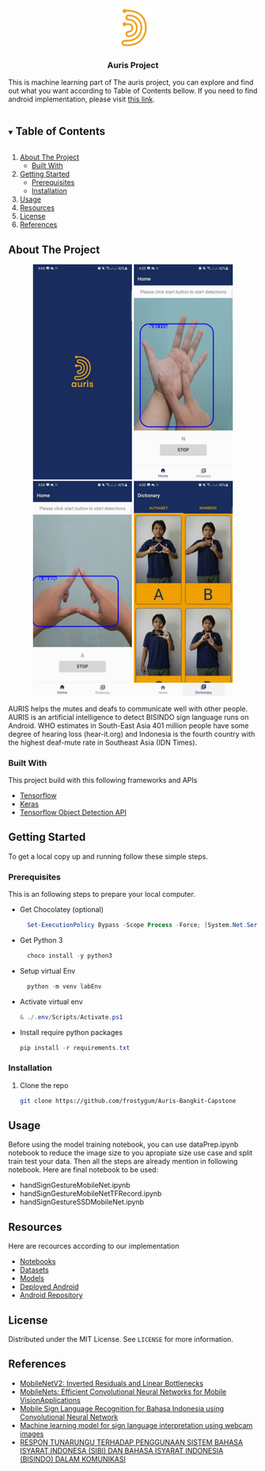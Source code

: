 <!-- 
This readMe inspired and modified from
https://github.com/othneildrew/Best-README-Template/
 -->


<!-- PROJECT LOGO -->
<br />
<p align="center">
  <a href="https://github.com/frostygum/Auris-Bangkit-Capstone">
    <img src="docs/logo.png" alt="Logo" width="80" height="80">
  </a>

  <h3 align="center">Auris Project</h3>
  
  <p>
  This is machine learning part of The auris project, you can explore and find out what you want according to <bold>Table of Contents</bold> bellow. If you need to find android implementation, please visit <a href="https://github.com/Evandio-Martin/AURIS-Android">this link</a>.
  </p>
</p>



<!-- TABLE OF CONTENTS -->
<details open="open">
  <summary><h2 style="display: inline-block">Table of Contents</h2></summary>
  <ol>
    <li>
      <a href="#about-the-project">About The Project</a>
      <ul>
        <li><a href="#built-with">Built With</a></li>
      </ul>
    </li>
    <li>
      <a href="#getting-started">Getting Started</a>
      <ul>
        <li><a href="#prerequisites">Prerequisites</a></li>
        <li><a href="#installation">Installation</a></li>
      </ul>
    </li>
    <li><a href="#usage">Usage</a></li>
    <li><a href="#resources">Resources</a></li>
    <li><a href="#license">License</a></li>
    <li><a href="#references">References</a></li>
  </ol>
</details>


<!-- ABOUT THE PROJECT -->
## About The Project

<div>
  <p align="center">
    <img src="docs/screenshoot-2.jpg" width="200">
    <img src="docs/screenshoot-1.jpg" width="200">
    <img src="docs/screenshoot-3.jpg" width="200">
    <img src="docs/screenshoot-4.jpg" width="200">
  </p>
</div>

AURIS helps the mutes and deafs to communicate well with other people. AURIS is an artificial intelligence to detect BISINDO sign language runs on Android. WHO estimates in South-East Asia 401 million people have some degree of hearing loss (hear-it.org) and Indonesia is the fourth country with the highest deaf-mute rate in Southeast Asia (IDN Times).

### Built With
This project build with this following frameworks and APIs
* [Tensorflow](https://www.tensorflow.org/)
* [Keras](https://keras.io/about/)
* [Tensorflow Object Detection API](https://github.com/tensorflow/models)

<!-- GETTING STARTED -->
## Getting Started

To get a local copy up and running follow these simple steps.

### Prerequisites

This is an following steps to prepare your local computer.
* Get Chocolatey (optional)
  ```powershell
    Set-ExecutionPolicy Bypass -Scope Process -Force; [System.Net.ServicePointManager]::SecurityProtocol = [System.Net.ServicePointManager]::SecurityProtocol -bor 3072; iex ((New-Object System.Net.WebClient).DownloadString('https://chocolatey.org/install.ps1'))
  ```
* Get Python 3
  ```powershell
    choco install -y python3
  ```
* Setup virtual Env
  ```python
    python -m venv labEnv
  ```
* Activate virtual env
   ```powershell
   & ./.env/Scripts/Activate.ps1
   ```
* Install require python packages
   ```powershell
   pip install -r requirements.txt
   ```

### Installation

1. Clone the repo
   ```sh
   git clone https://github.com/frostygum/Auris-Bangkit-Capstone
   ```


<!-- USAGE -->
## Usage

Before using the model training notebook, you can use dataPrep.ipynb notebook to reduce the image size to you apropiate size use case and split train test your data.
Then all the steps are already mention in following notebook. Here are final notebook to be used:
* handSignGestureMobileNet.ipynb 
* handSignGestureMobileNetTFRecord.ipynb
* handSignGestureSSDMobileNet.ipynb


<!-- RESOURCES -->
## Resources
Here are recources according to our implementation
* [Notebooks](https://drive.google.com/drive/folders/18_GtZdz7H__eD_HL-DldvTHFquzrxOZ7)
* [Datasets](https://drive.google.com/drive/u/2/folders/1mxGvB2SiYFainMwOEhbyTU0DKYDagxdT)
* [Models](https://drive.google.com/drive/folders/1-ARQZvWNCsgWLT-dfBflF4Y13kzB5rCT)
* [Deployed Android](https://drive.google.com/drive/folders/1t2ZbTjktglCBmBJUF1N0w8u1DD4YnXFh)
* [Android Repository](https://github.com/Evandio-Martin/AURIS-Android)



<!-- LICENSE -->
## License

Distributed under the MIT License. See `LICENSE` for more information.


<!-- REFRENCES -->
## References

* [MobileNetV2: Inverted Residuals and Linear Bottlenecks](https://arxiv.org/pdf/1801.04381.pdf)
* [MobileNets: Efficient Convolutional Neural Networks for Mobile VisionApplications](https://arxiv.org/pdf/1704.04861.pdf)
* [Mobile Sign Language Recognition for Bahasa Indonesia using Convolutional Neural Network](https://dl.acm.org/doi/abs/10.1145/3282353.3282356)
* [Machine learning model for sign language interpretation using webcam images](https://ieeexplore.ieee.org/document/6839279)
* [RESPON TUNARUNGU TERHADAP PENGGUNAAN SISTEM BAHASA ISYARAT INDONESA (SIBI) DAN BAHASA ISYARAT INDONESIA (BISINDO) DALAM KOMUNIKASI](http://ejournal.uin-suka.ac.id/pusat/inklusi/article/view/1109)
